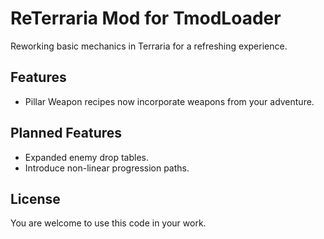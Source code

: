# ReTerraria Mod for TmodLoader

Reworking basic mechanics in Terraria for a refreshing experience.

## Features

* Pillar Weapon recipes now incorporate weapons from your adventure.

## Planned Features

* Expanded enemy drop tables.
* Introduce non-linear progression paths.

## License

You are welcome to use this code in your work.
